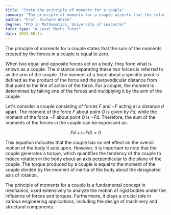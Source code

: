 ```yaml
---
title: "State the principle of moments for a couple"
summary: "The principle of moments for a couple asserts that the total moments of the forces in a couple balance out to zero, indicating equilibrium in rotational forces."
author: "Prof. Richard White"
degree: "PhD in Mathematics, University of Leicester"
tutor_type: "A-Level Maths Tutor"
date: 2024-08-14
---
```


The principle of moments for a couple states that the sum of the moments created by the forces in a couple is equal to zero.

When two equal and opposite forces act on a body, they form what is known as a couple. The distance separating these two forces is referred to as the arm of the couple. The moment of a force about a specific point is defined as the product of the force and the perpendicular distance from that point to the line of action of the force. For a couple, the moment is determined by taking one of the forces and multiplying it by the arm of the couple.

Let's consider a couple consisting of forces $F$ and $-F$ acting at a distance $d$ apart. The moment of the force $F$ about point $O$ is given by $Fd$, while the moment of the force $-F$ about point $O$ is $-Fd$. Therefore, the sum of the moments of the forces in the couple can be expressed as:

$$
Fd + (-Fd) = 0
$$

This equation indicates that the couple has no net effect on the overall motion of the body it acts upon. However, it is important to note that the couple generates a torque, which quantifies the tendency of the couple to induce rotation in the body about an axis perpendicular to the plane of the couple. The torque produced by a couple is equal to the moment of the couple divided by the moment of inertia of the body about the designated axis of rotation.

The principle of moments for a couple is a fundamental concept in mechanics, used extensively to analyze the motion of rigid bodies under the influence of forces and torques. Furthermore, it plays a crucial role in various engineering applications, including the design of machinery and structural components.
    